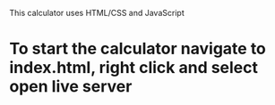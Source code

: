  This calculator uses HTML/CSS and JavaScript 
# To start the calculator navigate to index.html, right click and select open live server

